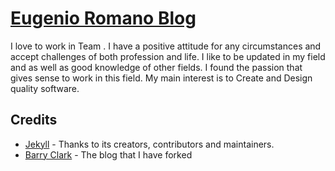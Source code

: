 # [Eugenio Romano Blog](http://eromano.github.io/)

I love to work in Team . I have a positive attitude for any circumstances and  accept challenges of both profession and life.
I like to be updated in my field and as well as good knowledge of other fields.
I found the passion that gives sense to work in this field. My main interest is to Create and Design quality software.

## Credits

- [Jekyll](https://github.com/jekyll/jekyll) - Thanks to its creators, contributors and maintainers.
- [Barry Clark](https://github.com/barryclark/jekyll-now) - The blog that I have forked
